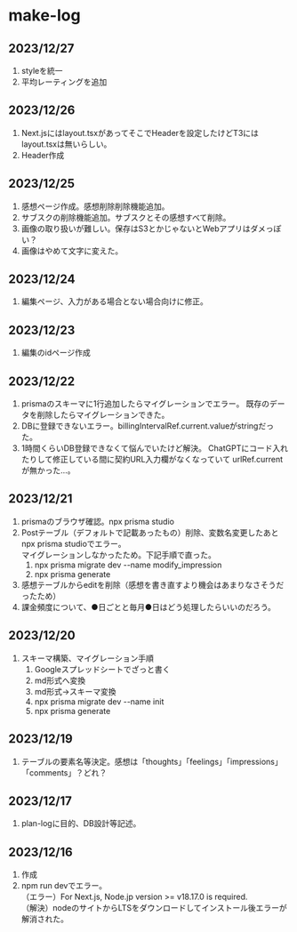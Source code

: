 # make-log

## 2023/12/27

1. styleを統一
2. 平均レーティングを追加

## 2023/12/26

1. Next.jsにはlayout.tsxがあってそこでHeaderを設定したけどT3にはlayout.tsxは無いらしい。
2. Header作成

## 2023/12/25

1. 感想ページ作成。感想削除削除機能追加。
2. サブスクの削除機能追加。サブスクとその感想すべて削除。
3. 画像の取り扱いが難しい。保存はS3とかじゃないとWebアプリはダメっぽい？
4. 画像はやめて文字に変えた。

## 2023/12/24

1. 編集ページ、入力がある場合とない場合向けに修正。

## 2023/12/23

1. 編集のidページ作成

## 2023/12/22

1. prismaのスキーマに1行追加したらマイグレーションでエラー。
   既存のデータを削除したらマイグレーションできた。
2. DBに登録できないエラー。billingIntervalRef.current.valueがstringだった。
3. 1時間くらいDB登録できなくて悩んでいたけど解決。
   ChatGPTにコード入れたりして修正している間に契約URL入力欄がなくなっていて
   urlRef.currentが無かった…。

## 2023/12/21

1. prismaのブラウザ確認。npx prisma studio
2. Postテーブル（デフォルトで記載あったもの）削除、変数名変更したあとnpx prisma studioでエラー。  
   マイグレーションしなかったため。下記手順で直った。
   1. npx prisma migrate dev --name modify_impression
   2. npx prisma generate
3. 感想テーブルからeditを削除（感想を書き直すより機会はあまりなさそうだったため）
4. 課金頻度について、●日ごとと毎月●日はどう処理したらいいのだろう。

## 2023/12/20

1. スキーマ構築、マイグレーション手順
   1. Googleスプレッドシートでざっと書く
   2. md形式へ変換
   3. md形式→スキーマ変換
   4. npx prisma migrate dev --name init
   5. npx prisma generate

## 2023/12/19

1. テーブルの要素名等決定。感想は「thoughts」「feelings」「impressions」「comments」？どれ？

## 2023/12/17

1. plan-logに目的、DB設計等記述。

## 2023/12/16

1. 作成
2. npm run devでエラー。  
   （エラー）For Next.js, Node.jp version >= v18.17.0 is required.  
   （解決）nodeのサイトからLTSをダウンロードしてインストール後エラーが解消された。

